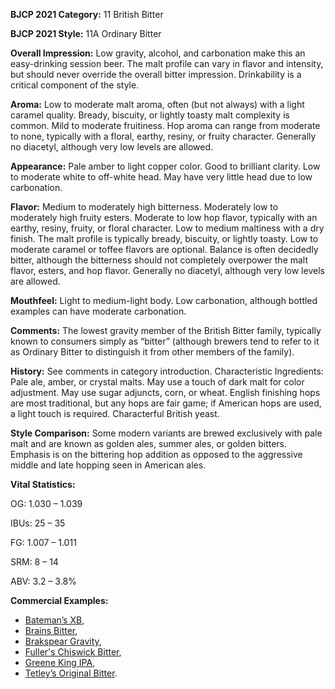 <b>BJCP 2021 Category:</b> 11 British Bitter

<b>BJCP 2021 Style:</b> 11A Ordinary Bitter

<b>Overall Impression:</b> Low gravity, alcohol, and carbonation
make this an easy-drinking session beer. The malt profile can
vary in flavor and intensity, but should never override the
overall bitter impression. Drinkability is a critical component
of the style.

<b>Aroma:</b> Low to moderate malt aroma, often (but not always)
with a light caramel quality. Bready, biscuity, or lightly toasty
malt complexity is common. Mild to moderate fruitiness. Hop
aroma can range from moderate to none, typically with a floral,
earthy, resiny, or fruity character. Generally no diacetyl,
although very low levels are allowed.

<b>Appearance:</b> Pale amber to light copper color. Good to
brilliant clarity. Low to moderate white to off-white head. May
have very little head due to low carbonation.

<b>Flavor:</b> Medium to moderately high bitterness. Moderately
low to moderately high fruity esters. Moderate to low hop
flavor, typically with an earthy, resiny, fruity, or floral
character. Low to medium maltiness with a dry finish. The malt
profile is typically bready, biscuity, or lightly toasty. Low to
moderate caramel or toffee flavors are optional. Balance is
often decidedly bitter, although the bitterness should not
completely overpower the malt flavor, esters, and hop flavor.
Generally no diacetyl, although very low levels are allowed.

<b>Mouthfeel:</b> Light to medium-light body. Low carbonation,
although bottled examples can have moderate carbonation.

<b>Comments:</b> The lowest gravity member of the British Bitter
family, typically known to consumers simply as “bitter”
(although brewers tend to refer to it as Ordinary Bitter to
distinguish it from other members of the family).

<b>History:</b> See comments in category introduction.
Characteristic Ingredients: Pale ale, amber, or crystal
malts. May use a touch of dark malt for color adjustment. May
use sugar adjuncts, corn, or wheat. English finishing hops are
most traditional, but any hops are fair game; if American hops
are used, a light touch is required. Characterful British yeast.

<b>Style Comparison:</b> Some modern variants are brewed
exclusively with pale malt and are known as golden ales,
summer ales, or golden bitters. Emphasis is on the bittering
hop addition as opposed to the aggressive middle and late
hopping seen in American ales.

<b>Vital Statistics:</b>

OG: 1.030 – 1.039

IBUs: 25 – 35

FG: 1.007 – 1.011

SRM: 8 – 14

ABV: 3.2 – 3.8%

<b>Commercial Examples:</b>
- [Bateman’s XB](https://untappd.com/b/batemans-brewery-xb/39048),
- [Brains Bitter](https://untappd.com/b/brains-bitter/64561),
- [Brakspear Gravity](https://untappd.com/b/brakspear-brewing-company-gravity/3257379),
- [Fuller's Chiswick Bitter](https://untappd.com/b/fuller-s-griffin-brewery-chiswick-bitter/8823),
- [Greene King IPA](https://untappd.com/b/greene-king-greene-king-ipa/6716),
- [Tetley’s Original Bitter](https://untappd.com/b/joshua-tetley-and-son-tetley-s-bitter/44113).

